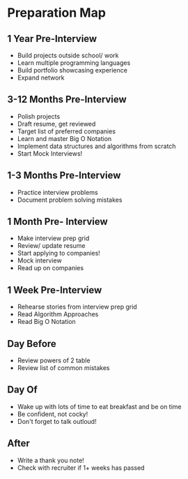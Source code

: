 # Preparation Map 

## 1 Year Pre-Interview 
- Build projects outside school/ work 
- Learn multiple programming languages 
- Build portfolio showcasing experience 
- Expand network 

## 3-12 Months Pre-Interview
- Polish projects
- Draft resume, get reviewed 
- Target list of preferred companies
- Learn and master Big O Notation 
- Implement data structures and algorithms from scratch 
- Start Mock Interviews! 

## 1-3 Months Pre-Interview 
- Practice interview problems 
- Document problem solving mistakes

## 1 Month Pre- Interview 
- Make interview prep grid
- Review/ update resume
- Start applying to companies! 
- Mock interview
- Read up on companies 

## 1 Week Pre-Interview
- Rehearse stories from interview prep grid 
- Read Algorithm Approaches 
- Read Big O Notation 

## Day Before 
- Review powers of 2 table 
- Review list of common mistakes 

## Day Of 
- Wake up with lots of time to eat breakfast and be on time 
- Be confident, not cocky! 
- Don't forget to talk outloud! 

## After 
- Write a thank you note! 
- Check with recruiter if 1+ weeks has passed 

#